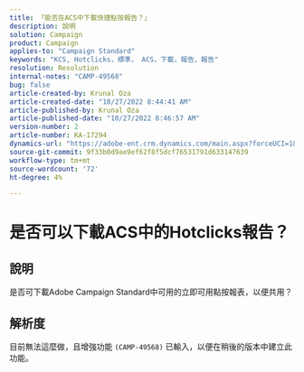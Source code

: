 ```yaml
---
title: 「能否在ACS中下載快捷點按報告？」
description: 說明
solution: Campaign
product: Campaign
applies-to: "Campaign Standard"
keywords: "KCS, Hotclicks，標準， ACS，下載，報告，報告"
resolution: Resolution
internal-notes: "CAMP-49568"
bug: false
article-created-by: Krunal Oza
article-created-date: "10/27/2022 8:44:41 AM"
article-published-by: Krunal Oza
article-published-date: "10/27/2022 8:46:57 AM"
version-number: 2
article-number: KA-17294
dynamics-url: "https://adobe-ent.crm.dynamics.com/main.aspx?forceUCI=1&pagetype=entityrecord&etn=knowledgearticle&id=f5689a97-d355-ed11-bba2-6045bd006c82"
source-git-commit: 9f33b0d9ae9ef62f8f5dcf76531791d633147639
workflow-type: tm+mt
source-wordcount: '72'
ht-degree: 4%

---
```


# 是否可以下載ACS中的Hotclicks報告？

## 說明


是否可下載Adobe Campaign Standard中可用的立即可用點按報表，以便共用？


## 解析度


目前無法這麼做，且增強功能 `(CAMP-49568)` 已輸入，以便在稍後的版本中建立此功能。


